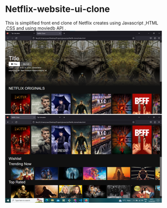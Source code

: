 # Netflix-website-ui-clone
This is simplified front end clone of Netflix creates using Javascript ,HTML ,CSS and using moviedb API .
<img src = "https://github.com/1SiddhantSingh/netflix-website-ui-clone/blob/master/Screenshot%202023-04-16%20094555.png">
<img src="https://github.com/1SiddhantSingh/netflix-website-ui-clone/blob/master/Screenshot%202023-04-15%20201329.png">
